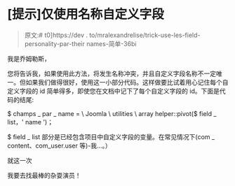 # [提示]仅使用名称自定义字段

> 原文:# t0]https://dev . to/mralexandrelise/trick-use-les-field-personality-par-their names-简单-36bi

我是乔姆勒斯，

您将告诉我，如果使用此方法，将发生名称冲突，并且自定义字段名称不一定唯一。但如果我们做得很好，使用这一小部分代码。这样做要比试着用心记住每个自定义字段的 id 简单得多，即使您在文档中记下了每个自定义字段的 id。下面是代码的结尾:

$ champs _ par _ name = \ Joomla \ utilities \ array helper::pivot($ field _ list，' name ')；

$ field _ list 部分是已经包含项目中自定义字段的变量。在常见情况下(com _ content、com_user.user 等)-我...。）

就这一次

我要去找最棒的杂耍演员！
